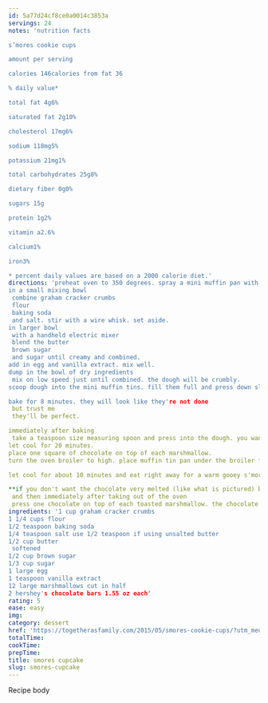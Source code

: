 ```yaml
---
id: 5a77d24cf8ce0a0014c3853a
servings: 24
notes: 'nutrition facts

s’mores cookie cups

amount per serving

calories 146calories from fat 36

% daily value*

total fat 4g6%

saturated fat 2g10%

cholesterol 17mg6%

sodium 118mg5%

potassium 21mg1%

total carbohydrates 25g8%

dietary fiber 0g0%

sugars 15g

protein 1g2%

vitamin a2.6%

calcium1%

iron3%

* percent daily values are based on a 2000 calorie diet.'
directions: 'preheat oven to 350 degrees. spray a mini muffin pan with cooking spray.
in a small mixing bowl
 combine graham cracker crumbs
 flour
 baking soda
 and salt. stir with a wire whisk. set aside.
in larger bowl
 with a handheld electric mixer
 blend the butter
 brown sugar
 and sugar until creamy and combined.
add in egg and vanilla extract. mix well.
dump in the bowl of dry ingredients
 mix on low speed just until combined. the dough will be crumbly.
scoop dough into the mini muffin tins. fill them full and press down slightly so the dough is even on top. you will have the perfect amount of dough to fill all 24 mini muffin tins.

bake for 8 minutes. they will look like they're not done
 but trust me
 they'll be perfect.

immediately after baking
 take a teaspoon size measuring spoon and press into the dough. you want to make an indent for the marshmallow to sit in. place a half of marshmallow into each indent in the muffin cups. sticky side of the marshmallow down.
let cool for 20 minutes.
place one square of chocolate on top of each marshmallow.
turn the oven broiler to high. place muffin tin pan under the broiler for 1-2 minutes. watch carefully. this toasts the marshmallows fast.

let cool for about 10 minutes and eat right away for a warm gooey s'more or let cool completely.

**if you don't want the chocolate very melted (like what is pictured) broil the pan with the marshmallows first
 and then immediately after taking out of the oven
 press one chocolate on top of each toasted marshmallow. the chocolate is more of a softer chocolate that retains it's shape almost perfectly when you do it this way. i have made these both ways and either way is delicious.**'
ingredients: '1 cup graham cracker crumbs
1 1/4 cups flour
1/2 teaspoon baking soda
1/4 teaspoon salt use 1/2 teaspoon if using unsalted butter
1/2 cup butter
 softened
1/2 cup brown sugar
1/3 cup sugar
1 large egg
1 teaspoon vanilla extract
12 large marshmallows cut in half
2 hershey's chocolate bars 1.55 oz each'
rating: 5
ease: easy
img:
category: dessert
href: 'https://togetherasfamily.com/2015/05/smores-cookie-cups/?utm_medium=social&utm_source=pinterest&utm_campaign=tailwind_tribes&utm_content=tribes'
totalTime:
cookTime:
prepTime:
title: smores cupcake
slug: smores-cupcake
---
```

Recipe body